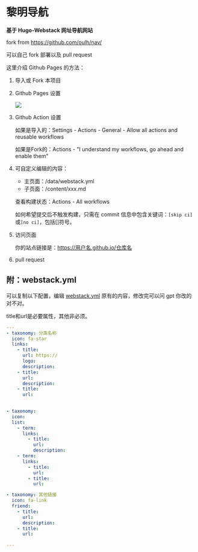 # 黎明导航

**基于 Hugo-Webstack 网址导航网站**

fork from https://github.com/oulh/nav/

可以自己 fork 部署以及 pull request

这里介绍 Github Pages 的方法：

1. 导入或 Fork 本项目 

2. Github Pages 设置

   ![](https://raw.githubusercontent.com/oulh/nav/main/static/images/gh-pages.jpg)

3. Github Action 设置
   
   如果是导入的：Settings - Actions - General - Allow all actions and reusable workflows
   
   如果是Fork的：Actions - "I understand my workflows, go ahead and enable them"

4. 可自定义编辑的内容：
   
   - 主页面：/data/webstack.yml
   - 子页面：/content/xxx.md
   
   查看构建状态：Actions - All workflows
   
   如何希望提交后不触发构建，只需在 commit 信息中包含关键词：`[skip ci]`或`[no ci]`，包括[]符号。
   
5. 访问页面

   你的站点链接是：https://用户名.github.io/仓库名
   
6. pull request

## 附：webstack.yml

可以复制以下配置，编辑 [webstack.yml](https://github.com/oulh/nav/blob/main/data/webstack.yml) 原有的内容，修改完可以问 gpt 你改的对不对。

title和url是必要属性，其他非必须。

```yaml
---
- taxonomy: 分类名称
  icon: fa-star
  links: 
    - title: 
      url: https://
      logo: 
      description: 
    - title: 
      url: 
      description: 
    - title: 
      url: 

          
- taxonomy: 
  icon: 
  list: 
    - term: 
      links:
        - title: 
          url: 
          description: 
    - term: 
      links:
        - title: 
          url: 
        - title: 
          url: 

- taxonomy: 其他链接
  icon: fa-link
  friend:
    - title: 
      url: 
      description: 
    - title: 
      url: 
      
---
```
